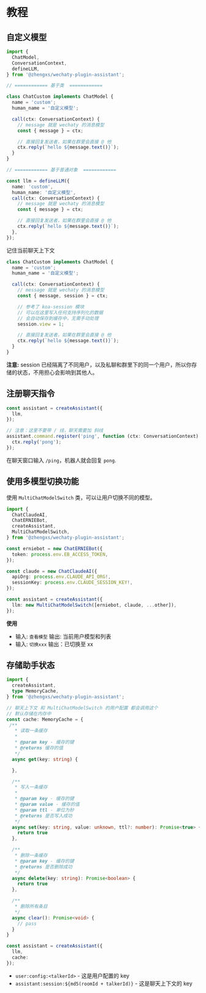 # 教程

## 自定义模型

```ts
import {
  ChatModel,
  ConversationContext,
  defineLLM,
} from '@zhengxs/wechaty-plugin-assistant';

// ============ 基于类  ============

class ChatCustom implements ChatModel {
  name = 'custom';
  human_name = '自定义模型';

  call(ctx: ConversationContext) {
    // message 就是 wechaty 的消息模型
    const { message } = ctx;

    // 直接回复发送者，如果在群里会直接 @ 他
    ctx.reply(`hello ${message.text()}`);
  }
}

// ============ 基于普通对象  ============

const llm = defineLLM({
  name: 'custom',
  human_name: '自定义模型',
  call(ctx: ConversationContext) {
    // message 就是 wechaty 的消息模型
    const { message } = ctx;

    // 直接回复发送者，如果在群里会直接 @ 他
    ctx.reply(`hello ${message.text()}`);
  },
});
```

记住当前聊天上下文

```ts
class ChatCustom implements ChatModel {
  name = 'custom';
  human_name = '自定义模型';

  call(ctx: ConversationContext) {
    // message 就是 wechaty 的消息模型
    const { message, session } = ctx;

    // 参考了 koa-session 模块
    // 可以在这里写入任何支持序列化的数据
    // 会自动保存到缓存中，无需手动处理
    session.view = 1;

    // 直接回复发送者，如果在群里会直接 @ 他
    ctx.reply(`hello ${message.text()}`);
  }
}
```

**注意:** session 已经隔离了不同用户，以及私聊和群里下的同一个用户，所以你存储的状态，不用担心会影响到其他人。


## 注册聊天指令

```ts
const assistant = createAssistant({
  llm,
});

// 注意：这里不要带 / 线，聊天需要加 斜线
assistant.command.register('ping', function (ctx: ConversationContext) {
  ctx.reply('pong');
});
```

在聊天窗口输入 `/ping`，机器人就会回复 `pong`.

## 使用多模型切换功能

使用 `MultiChatModelSwitch` 类，可以让用户切换不同的模型。

```ts
import {
  ChatClaudeAI,
  ChatERNIEBot,
  createAssistant,
  MultiChatModelSwitch,
} from '@zhengxs/wechaty-plugin-assistant';

const erniebot = new ChatERNIEBot({
  token: process.env.EB_ACCESS_TOKEN,
});

const claude = new ChatClaudeAI({
  apiOrg: process.env.CLAUDE_API_ORG!,
  sessionKey: process.env.CLAUDE_SESSION_KEY!,
});

const assistant = createAssistant({
  llm: new MultiChatModelSwitch([erniebot, claude, ...other]),
});
```

**使用**

- 输入: `查看模型`
  输出: 当前用户模型和列表
- 输入: `切换xxx`
  输出：已切换至 xx

## 存储助手状态

```ts
import {
  createAssistant,
  type MemoryCache,
} from '@zhengxs/wechaty-plugin-assistant';

// 聊天上下文 和 MultiChatModelSwitch 的用户配置 都会调用这个
// 默认存储在内存中
const cache: MemoryCache = {
 /**
   * 读取一条缓存
   *
   * @param key - 缓存的键
   * @returns 缓存的值
   */
  async get(key: string) {

  },

  /**
   * 写入一条缓存
   *
   * @param key - 缓存的键
   * @param value - 缓存的值
   * @param ttl - 单位为秒
   * @returns 是否写入成功
   */
  async set(key: string, value: unknown, ttl?: number): Promise<true> {
    return true
  },

  /**
   * 删除一条缓存
   * @param key - 缓存的键
   * @returns 是否删除成功
   */
  async delete(key: string): Promise<boolean> {
    return true
  },

  /**
   * 删除所有条目
   */
  async clear(): Promise<void> {
    // pass
  }
}

const assistant = createAssistant({
  llm,
  cache:
});
```

- `user:config:<talkerId>` - 这是用户配置的 key
- `assistant:session:${md5(roomId + talkerId)}` - 这是聊天上下文的 key
